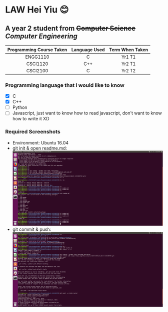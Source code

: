 # LAW Hei Yiu :blush:
## A year **2** student from ~~Computer Science~~ **_Computer Engineering_**

| Programming Course Taken | Language Used | Term When Taken |
| :----------------------: | :-----------: | :-------------: |
| ENGG1110 | C | Yr1 T1 |
| CSCI1120 | C++ | Yr2 T1 |
| CSCI2100 | C | Yr2 T2 |

### Programming language that I would like to know
- [x] C
- [x] C++
- [ ] Python
- [ ] Javascript, just want to know how to read javascript, don't want to know how to write it XD

### Required Screenshots
* Environment: Ubuntu 16.04
* git init & open readme.md: ![alt text](/img/git_init+vi.png)
* git commit & push: ![alt text](/img/git_commit+push.png)
